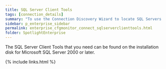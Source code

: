 ```yaml
---
title: SQL Server Client Tools
tags: [connection_details]
summary: "To use the Connection Discovery Wizard to locate SQL Servers on your network the SQL Server client software must be installed on the Spotlight Client and the Spotlight Diagnostic Server."
sidebar: p_enterprise_sidebar
permalink: enterprise_cfgmonitor_connect_sqlserverclienttools.html
folder: SpotlightEnterprise
---
```




The SQL Server Client Tools that you need can be found on the installation disk for Microsoft SQL Server 2000 or later.

{% include links.html %}
